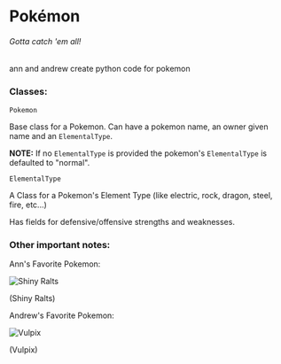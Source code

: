 # Pokémon

###### Gotta catch 'em all!

ann and andrew create python code for pokemon

### Classes:

```Pokemon```

Base class for a Pokemon. Can have a pokemon name, an owner given name and an ```ElementalType```.

**NOTE:** If no ```ElementalType``` is provided the pokemon's ```ElementalType``` is defaulted to "normal".

```ElementalType```

A Class for a Pokemon's Element Type (like electric, rock, dragon, steel, fire, etc...)

Has fields for defensive/offensive strengths and weaknesses.

### Other important notes:

Ann's Favorite Pokemon:

![Shiny Ralts](https://media-cerulean.cursecdn.com/attachments/7/671/635230841669418229.png)

(Shiny Ralts)

Andrew's Favorite Pokemon:

![Vulpix](https://cdn.bulbagarden.net/upload/thumb/6/60/037Vulpix.png/1200px-037Vulpix.png)

(Vulpix)
